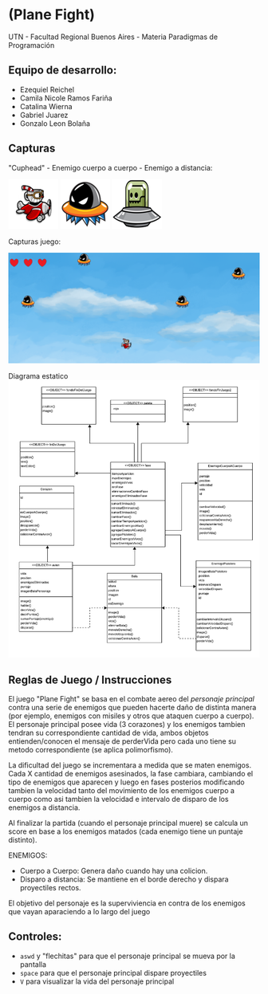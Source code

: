 #  (Plane Fight) 

UTN - Facultad Regional Buenos Aires - Materia Paradigmas de Programación

## Equipo de desarrollo: 

- Ezequiel Reichel
- Camila Nicole Ramos Fariña
- Catalina Wierna
- Gabriel Juarez
- Gonzalo Leon Bolaña
 
## Capturas 
"Cuphead" - Enemigo cuerpo a cuerpo - Enemigo a distancia:

![pepita](assets/cuphead.png)   ![pepita](assets/alienQueSeMueve.png)   ![pepita](assets/alienQueDispara.png)

Capturas juego:

![pepita](assets/capturaJuego1.png)

Diagrama estatico
![pepita](assets/diagramaEstaticoFinal.png)

## Reglas de Juego / Instrucciones

El juego "Plane Fight" se basa en el combate aereo del *personaje principal* contra una serie de enemigos que pueden hacerte daño de distinta manera (por ejemplo, enemigos con misiles y otros que ataquen cuerpo a cuerpo). El personaje principal posee vida (3 corazones) y los enemigos tambien tendran su correspondiente cantidad de vida, ambos objetos entienden/conocen el mensaje de perderVida pero cada uno tiene su metodo correspondiente (se aplica polimorfismo). 

La dificultad del juego se incrementara a medida que se maten enemigos. Cada X cantidad de enemigos asesinados, la fase cambiara, cambiando el tipo de enemigos que aparecen y luego en fases posterios modificando tambien la velocidad tanto del movimiento de los enemigos cuerpo a cuerpo como asi tambien la velocidad e intervalo de disparo de los enemigos a distancia.

Al finalizar la partida (cuando el personaje principal muere) se calcula un score en base a los enemigos matados (cada enemigo tiene un puntaje distinto).

ENEMIGOS: 
- Cuerpo a Cuerpo: Genera daño cuando hay una colicion.
- Disparo a distancia: Se mantiene en el borde derecho y dispara proyectiles rectos.

El objetivo del personaje es la superviviencia en contra de los enemigos que vayan aparaciendo a lo largo del juego

## Controles:

- `aswd` y "flechitas" para que el personaje principal se mueva por la pantalla
- `space` para que el personaje principal dispare proyectiles
- `V` para visualizar la vida del personaje principal
